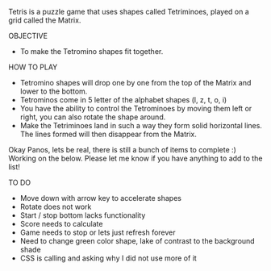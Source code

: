 Tetris is a puzzle game that uses shapes called Tetriminoes, played on a grid called the Matrix. 


 OBJECTIVE 
 - To make the Tetromino shapes fit together. 
 
 HOW TO PLAY
- Tetromino shapes will drop one by one from the top of the Matrix and lower to the bottom. 
- Tetrominos come in 5 letter of the alphabet shapes (l, z, t, o, i)
- You have the ability to control the Tetrominoes by moving them left or right, you can also rotate the shape around.
- Make the Tetriminoes land in such a way they form solid horizontal lines. The lines formed will then disappear from the Matrix.


Okay Panos, lets be real, there is still a bunch of items to complete :) Working on the below. Please let me know if you have anything to add to the list! 

TO DO 
- Move down with arrow key to accelerate shapes
- Rotate does not work
- Start / stop bottom lacks functionality 
- Score needs to calculate
- Game needs to stop or lets just refresh forever
- Need to change green color shape, lake of contrast to the background shade
- CSS is calling and asking why I did not use more of it 
